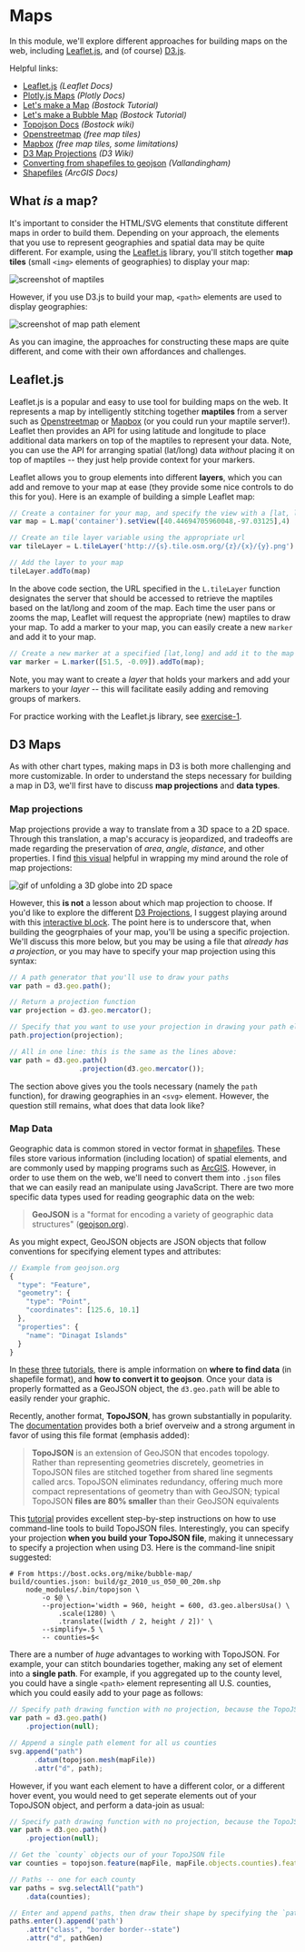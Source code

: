 # Maps

In this module, we'll explore different approaches for building maps on the web, including [Leaflet.js](http://leafletjs.com/), and (of course) [D3.js](https://d3js.org/).

Helpful links:

- [Leaflet.js](http://leafletjs.com/) _(Leaflet Docs)_
- [Plotly.js Maps](https://plot.ly/javascript/#maps) _(Plotly Docs)_
- [Let's make a Map](https://bost.ocks.org/mike/map/) _(Bostock Tutorial)_
- [Let's make a Bubble Map](https://bost.ocks.org/mike/bubble-map/) _(Bostock Tutorial)_
- [Topojson Docs](https://github.com/mbostock/topojson/wiki) _(Bostock wiki)_
- [Openstreetmap](https://www.openstreetmap.org) _(free map tiles)_
- [Mapbox](https://www.mapbox.com/) _(free map tiles, some limitations)_
- [D3 Map Projections](https://github.com/mbostock/d3/wiki/Geo-Projections) _(D3 Wiki)_
- [Converting from shapefiles to geojson](http://vallandingham.me/shapefile_to_geojson.html) _(Vallandingham)_
- [Shapefiles](https://doc.arcgis.com/en/arcgis-online/reference/shapefiles.htm) _(ArcGIS Docs)_

## What _is_ a map?
It's important to consider the HTML/SVG elements that constitute different maps in order to build them. Depending on your approach, the elements that you use to represent geographies and spatial data may be quite different. For example, using the [Leaflet.js](http://leafletjs.com/) library, you'll stitch together **map tiles** (small `<img>` elements of geographies) to display your map:

![screenshot of maptiles](m17-imgs/map-tiles.png)

However, if you use D3.js to build your map, `<path>` elements are used to display geographies:

![screenshot of map path element](m17-imgs/map-paths.png)

As you can imagine, the approaches for constructing these maps are quite different, and come with their own affordances and challenges.

## Leaflet.js
Leaflet.js is a popular and easy to use tool for building maps on the web. It represents a map by intelligently stitching together **maptiles** from a server such as [Openstreetmap](https://www.openstreetmap.org) or [Mapbox](https://www.mapbox.com/) (or you could run your maptile server!). Leaflet then provides an API for using latitude and longitude to place additional data markers on top of the maptiles to represent your data. Note, you can use the API for arranging spatial (lat/long) data _without_ placing it on top of maptiles -- they just help provide context for your markers.

Leaflet allows you to group elements into different **layers**, which you can add and remove to your map at ease (they provide some nice controls to do this for you). Here is an example of building a simple Leaflet map:

```javascript
// Create a container for your map, and specify the view with a [lat, long] array and a zoom level
var map = L.map('container').setView([40.44694705960048,-97.03125],4)

// Create an tile layer variable using the appropriate url
var tileLayer = L.tileLayer('http://{s}.tile.osm.org/{z}/{x}/{y}.png')

// Add the layer to your map
tileLayer.addTo(map)
```

In the above code section, the URL specified in the `L.tileLayer` function designates the server that should be accessed to retrieve the maptiles based on the lat/long and zoom of the map. Each time the user pans or zooms the map, Leaflet will request the appropriate (new) maptiles to draw your map. To add a marker to your map, you can easily create a new `marker` and add it to your map.

```javascript
// Create a new marker at a specified [lat,long] and add it to the map
var marker = L.marker([51.5, -0.09]).addTo(map);
```

Note, you may want to create a _layer_ that holds your markers and add your markers to your _layer_ -- this will facilitate easily adding and removing groups of markers.

For practice working with the Leaflet.js library, see [exercise-1](http://github.com/info474-s17/m17-maps/tree/master/exercise-1).


## D3 Maps
As with other chart types, making maps in D3 is both more challenging and more customizable. In order to understand the steps necessary for building a map in D3, we'll first have to discuss **map projections** and **data types**.

### Map projections
Map projections provide a way to translate from a 3D space to a 2D space. Through this translation, a map's accuracy is jeopardized, and tradeoffs are made regarding the preservation of _area_, _angle_, _distance_, and other properties. I find [this visual](http://bl.ocks.org/mbostock/5731632) helpful in wrapping my mind around the role of map projections:

![gif of unfolding a 3D globe into 2D space](m17-imgs/projection.gif)

However, this **is not** a lesson about which map projection to choose. If you'd like to explore the different [D3 Projections](https://github.com/mbostock/d3/wiki/Geo-Projections), I suggest playing around with this [interactive bl.ock](http://bl.ocks.org/mbostock/3711652). The point here is to underscore that, when building the geogrphaies of your map, you'll be using a specific projection. We'll discuss this more below, but you may be using a file that _already has a projection_, or you may have to specify your map projection using this syntax:

```javascript
// A path generator that you'll use to draw your paths
var path = d3.geo.path();

// Return a projection function
var projection = d3.geo.mercator();

// Specify that you want to use your projection in drawing your path elements
path.projection(projection);

// All in one line: this is the same as the lines above:
var path = d3.geo.path()
                 .projection(d3.geo.mercator());

```

The section above gives you the tools necessary (namely the `path` function), for drawing geographies in an `<svg>` element. However, the question still remains, what does that data look like?

### Map Data
Geographic data is common stored in vector format in [shapefiles](https://doc.arcgis.com/en/arcgis-online/reference/shapefiles.htm). These files store various information (including location) of spatial elements, and are commonly used by mapping programs such as [ArcGIS](https://www.arcgis.com/features/). However, in order to use them on the web, we'll need to convert them into `.json` files that we can easily read an manipulate using JavaScript. There are two more specific data types used for reading geographic data on the web:

>**GeoJSON** is a "format for encoding a variety of geographic data structures" ([geojson.org](http://geojson.org/)).

As you might expect, GeoJSON objects are JSON objects that follow conventions for specifying element types and attributes:

```javascript
// Example from geojson.org
{
  "type": "Feature",
  "geometry": {
    "type": "Point",
    "coordinates": [125.6, 10.1]
  },
  "properties": {
    "name": "Dinagat Islands"
  }
}
```
In [these](https://bost.ocks.org/mike/map/) [three](https://bost.ocks.org/mike/bubble-map/) [tutorials](http://vallandingham.me/shapefile_to_geojson.html), there is ample information on **where to find data** (in shapefile format), and **how to convert it to geojson**. Once your data is properly formatted as a GeoJSON object, the `d3.geo.path` will be able to easily render your graphic.

Recently, another format, **TopoJSON**, has grown substantially in popularity. The [documentation](https://github.com/mbostock/topojson) provides both a brief overveiw and a strong argument in favor of using this file format (emphasis added):

> **TopoJSON** is an extension of GeoJSON that encodes topology. Rather than representing geometries discretely, geometries in TopoJSON files are stitched together from shared line segments called arcs. TopoJSON eliminates redundancy, offering much more compact representations of geometry than with GeoJSON; typical TopoJSON **files are 80% smaller** than their GeoJSON equivalents

This [tutorial](https://bost.ocks.org/mike/bubble-map/) provides excellent step-by-step instructions on how to use command-line tools to build TopoJSON files. Interestingly, you can specify your projection **when you build your TopoJSON file**, making it unnecessary to specify a projection when using D3. Here is the command-line snipit suggested:

```
# From https://bost.ocks.org/mike/bubble-map/
build/counties.json: build/gz_2010_us_050_00_20m.shp
	node_modules/.bin/topojson \
		-o $@ \
		--projection='width = 960, height = 600, d3.geo.albersUsa() \
			.scale(1280) \
			.translate([width / 2, height / 2])' \
		--simplify=.5 \
		-- counties=$<
```

There are a number of _huge_ advantages to working with TopoJSON. For example, your can stitch boundaries together, making any set of element into a **single path**. For example, if you aggregated up to the county level, you could have a single `<path>` element representing all U.S. counties, which you could easily add to your page as follows:

```javascript
// Specify path drawing function with no projection, because the TopoJSON file (mapFile) is already projected
var path = d3.geo.path()
    .projection(null);

// Append a single path element for all us counties
svg.append("path")
      .datum(topojson.mesh(mapFile))
      .attr("d", path);
```

However, if you want each element to have a different color, or a different hover event, you would need to get seperate elements out of your TopoJSON object, and perform a data-join as usual:

```javascript
// Specify path drawing function with no projection, because the TopoJSON file (mapFile) is already projected
var path = d3.geo.path()
    .projection(null);

// Get the `county` objects our of your TopoJSON file
var counties = topojson.feature(mapFile, mapFile.objects.counties).features

// Paths -- one for each county
var paths = svg.selectAll("path")
    .data(counties);

// Enter and append paths, then draw their shape by specifying the `pathGen` funciton for the `d` attribute
paths.enter().append('path')
    .attr("class", "border border--state")
    .attr("d", pathGen)
```
